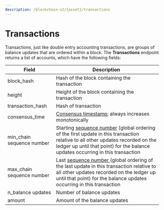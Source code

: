 ```yaml
---
description: /blockchain-v2/{asset}/transactions
---
```


# Transactions

Transactions, just like double entry accounting transactions, are groups of balance updates that are ordered within a block.  The **Transactions** endpoint returns a list of accounts, which have the following fields:

| Field                      | Description                                                                                                                                                                                                                                                |
| -------------------------- | ---------------------------------------------------------------------------------------------------------------------------------------------------------------------------------------------------------------------------------------------------------- |
| block\_hash                | Hash of the block containing the transaction                                                                                                                                                                                                               |
| height                     | Height of the block containing the transaction                                                                                                                                                                                                             |
| transaction\_hash          | Hash of transaction                                                                                                                                                                                                                                        |
| consensus\_time            | [Consensus timestamp](../atlas-overview.md#consensus-timestamp); always increases monotonically                                                                                                                                                            |
| min\_chain sequence number | Starting [sequence number](../atlas-overview.md#chain-sequencing) (global ordering of the first update in this transaction relative to all other updates recorded on the ledger up until that point) for the balance updates occurring in this transaction |
| max\_chain sequence number | Last [sequence number ](../atlas-overview.md#chain-sequencing)(global ordering of the last update in this transaction relative to all other updates recorded on the ledger up until that point) for the balance updates occurring in this transaction      |
| n\_balance updates         | Number of balance updates                                                                                                                                                                                                                                  |
| amount                     | Amount of the balance updates                                                                                                                                                                                                                              |
